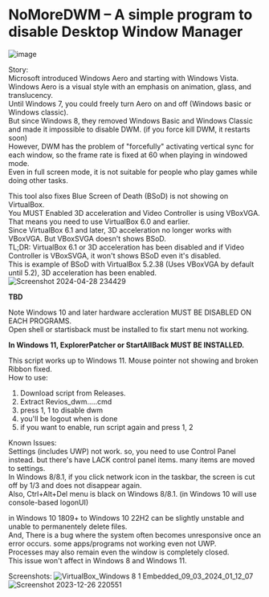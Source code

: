 # NoMoreDWM – A simple program to disable Desktop Window Manager

![image](https://github.com/TK50P/NoMoreDWM/assets/127497974/2239eb9e-95a0-457b-86ca-ccdc7c4d9059)

Story: <br>
Microsoft introduced Windows Aero and starting with Windows Vista. <br>
Windows Aero is a visual style with an emphasis on animation, glass, and translucency. <br>
Until Windows 7, you could freely turn Aero on and off (Windows basic or Windows classic). <br>
But since Windows 8, they removed Windows Basic and Windows Classic and made it impossible to disable DWM. (if you force kill DWM, it restarts soon) <br>
However, DWM has the problem of "forcefully" activating vertical sync for each window, so the frame rate is fixed at 60 when playing in windowed mode. <br>
Even in full screen mode, it is not suitable for people who play games while doing other tasks.

This tool also fixes Blue Screen of Death (BSoD) is not showing on VirtualBox. <br>
You MUST Enabled 3D acceleration and Video Controller is using VBoxVGA. <br>
That means you need to use VirtualBox 6.0 and earlier. <br>
Since VirtualBox 6.1 and later, 3D acceleration no longer works with VBoxVGA. But VBoxSVGA doesn't shows BSoD. <br>
TL;DR: VirtualBox 6.1 or 3D acceleration has been disabled and if Video Controller is VBoxSVGA, it won't shows BSoD even it's disabled. <br>
This is example of BSoD with VirtualBox 5.2.38 (Uses VBoxVGA by default until 5.2), 3D acceleration has been enabled.
![Screenshot 2024-04-28 234429](https://github.com/TK50P/dwmdisablertool/assets/127497974/7b98fad4-3b7d-42c8-9448-a1580a1caeaa)


**TBD**

Note Windows 10 and later hardware accleration MUST BE DISABLED ON EACH PROGRAMS. <br>
Open shell or startisback must be installed to fix start menu not working.

**In Windows 11, ExplorerPatcher or StartAllBack MUST BE INSTALLED.**

This script works up to Windows 11.
Mouse pointer not showing and broken Ribbon fixed. <br>
How to use:
1. Download script from Releases.
2. Extract Revios_dwm.....cmd
3. press 1, 1 to disable dwm
4. you'll be logout when is done
5. if you want to enable, run script again and press 1, 2

Known Issues: <br>
Settings (includes UWP) not work. so, you need to use Control Panel instead. but there's have LACK control panel items. many items are moved to settings. <br>
In Windows 8/8.1, if you click network icon in the taskbar, the screen is cut off by 1/3 and does not disappear again. <br>
Also, Ctrl+Alt+Del menu is black on Windows 8/8.1. (in Windows 10 will use console-based logonUI) <br>

in Windows 10 1809+ to Windows 10 22H2 can be slightly unstable and unable to permanentely delete files. <br>
And, There is a bug where the system often becomes unresponsive once an error occurs. some apps/programs not working even not UWP. <br>
Processes may also remain even the window is completely closed. <br>
This issue won't affect in Windows 8 and Windows 11.

Screenshots:
![VirtualBox_Windows 8 1 Embedded_09_03_2024_01_12_07](https://github.com/TK50P/dwmdisablertool/assets/127497974/60f70a51-30aa-4da4-a5af-4fa8dfdadc46)
![Screenshot 2023-12-26 220551](https://github.com/TK50P/dwmdisablertool/assets/127497974/ce77adc4-2ccb-470a-ac36-0bcb07e1dc37)
